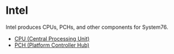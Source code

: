 # Intel

Intel produces CPUs, PCHs, and other components for System76.

- [CPU (Central Processing Unit)](cpu/README.md)
- [PCH (Platform Controller Hub)](pch/README.md)
